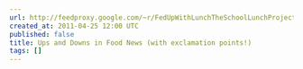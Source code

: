 ```yaml
---
url: http://feedproxy.google.com/~r/FedUpWithLunchTheSchoolLunchProject/~3/82VnAhZgorE/ups-and-downs-in-food-news-with.html
created_at: 2011-04-25 12:00 UTC
published: false
title: Ups and Downs in Food News (with exclamation points!)
tags: []
---
```



